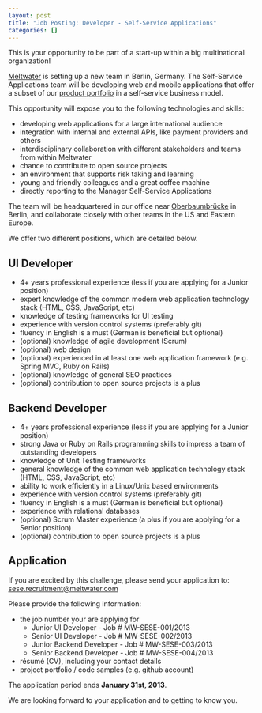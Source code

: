 ```yaml
---
layout: post
title: "Job Posting: Developer - Self-Service Applications"
categories: []
---
```


This is your opportunity to be part of a start-up within a big multinational organization!

[Meltwater](http://www.meltwater.com) is setting up a new team in Berlin, Germany. The Self-Service Applications team will be developing web and mobile applications that offer a subset of our [product portfolio](http://www.meltwater.com/products/) in a self-service business model.

This opportunity will expose you to the following technologies and skills:

- developing web applications for a large international audience
- integration with internal and external APIs, like payment providers and others
- interdisciplinary collaboration with different stakeholders and teams from within Meltwater
- chance to contribute to open source projects
- an environment that supports risk taking and learning
- young and friendly colleagues and a great coffee machine
- directly reporting to the Manager Self-Service Applications

The team will be headquartered in our office near [Oberbaumbrücke](http://goo.gl/maps/rI7bS) in Berlin, and collaborate closely with other teams in the US and Eastern Europe.

We offer two different positions, which are detailed below.


## UI Developer

- 4+ years professional experience (less if you are applying for a Junior position)
- expert knowledge of the common modern web application technology stack (HTML, CSS, JavaScript, etc)
- knowledge of testing frameworks for UI testing
- experience with version control systems (preferably git)
- fluency in English is a must (German is beneficial but optional)
- (optional) knowledge of agile development (Scrum)
- (optional) web design
- (optional) experienced in at least one web application framework (e.g. Spring MVC, Ruby on Rails)
- (optional) knowledge of general SEO practices
- (optional) contribution to open source projects is a plus

## Backend Developer

- 4+ years professional experience (less if you are applying for a Junior position)
- strong Java or Ruby on Rails programming skills to impress a team of outstanding developers
- knowledge of Unit Testing frameworks
- general knowledge of the common web application technology stack (HTML, CSS, JavaScript, etc)
- ability to work efficiently in a Linux/Unix based environments
- experience with version control systems (preferably git)
- fluency in English is a must (German is beneficial but optional)
- experience with relational databases
- (optional) Scrum Master experience (a plus if you are applying for a Senior position)
- (optional) contribution to open source projects is a plus


## Application

If you are excited by this challenge, please send your application to:
[sese.recruitment@meltwater.com](mailto:sese.recruitment@meltwater.com)

Please provide the following information:

- the job number your are applying for
  - Junior UI Developer - Job # MW-SESE-001/2013
  - Senior UI Developer - Job # MW-SESE-002/2013
  - Junior Backend Developer - Job # MW-SESE-003/2013
  - Senior Backend Developer - Job # MW-SESE-004/2013
- résumé (CV), including your contact details
- project portfolio / code samples (e.g. github account)

The application period ends **January 31st, 2013**.

We are looking forward to your application and to getting to know you.


